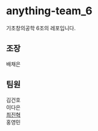 # anything-team_6

기초창의공학 6조의 레포입니다.

조장
--------------
배채은

팀원
--------------
김건호
<br/> 
이다은
<br/>
[최진혁](https://github.com/daniel0406070)
<br/>
홍영민
